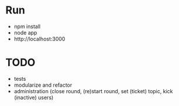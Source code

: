 # Run
* npm install
* node app
* http://localhost:3000

# TODO
* tests
* modularize and refactor
* administration (close round, (re)start round, set (ticket) topic, kick (inactive) users)
